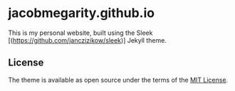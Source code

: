 # jacobmegarity.github.io

This is my personal website, built using the Sleek [(https://github.com/janczizikow/sleek)] Jekyll theme.


## License

The theme is available as open source under the terms of the [MIT License](https://opensource.org/licenses/MIT).